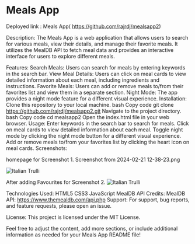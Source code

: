
<h1>Meals App </h1>



Deployed link : Meals App( https://github.com/rajrdj/mealsapp2) 

Description:
The Meals App is a web application that allows users to search for various meals, view their details, and manage their favorite meals. It utilizes the MealDB API to fetch meal data and provides an interactive interface for users to explore different meals.

Features:
Search Meals: Users can search for meals by entering keywords in the search bar.
View Meal Details: Users can click on meal cards to view detailed information about each meal, including ingredients and instructions.
Favorite Meals: Users can add or remove meals to/from their favorites list and view them in a separate section.
Night Mode: The app provides a night mode feature for a different visual experience.
Installation:
Clone this repository to your local machine.
bash
Copy code
git clone https://github.com/rajrdj/mealsapp2.git
Navigate to the project directory.
bash
Copy code
cd mealsapp2
Open the index.html file in your web browser.
Usage:
Enter keywords in the search bar to search for meals.
Click on meal cards to view detailed information about each meal.
Toggle night mode by clicking the night mode button for a different visual experience.
Add or remove meals to/from your favorites list by clicking the heart icon on meal cards.
Screenshots:

homepage for Screenshot 1.
Screenshot from 2024-02-21 12-38-23.png

<img src="mealsapp2/Screenshot from 2024-02-21 12-38-23.png" alt="Italian Trulli">



After adding Favourites for Screenshot 2.
<img src="mealsapp2/Screenshot from 2024-02-21 12-39-04.png" alt="Italian Trulli">

Technologies Used:
HTML5
CSS3
JavaScript
MealDB API
Credits:
MealDB API: https://www.themealdb.com/api.php
Support:
For support, bug reports, and feature requests, please open an issue.

License:
This project is licensed under the MIT License.

Feel free to adjust the content, add more sections, or include additional information as needed for your Meals App README file!
